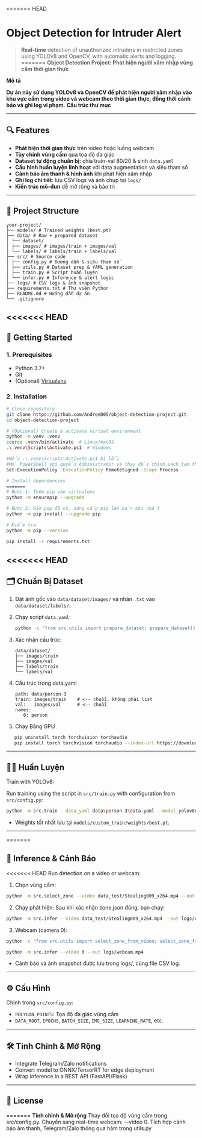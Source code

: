 <<<<<<< HEAD
# Object Detection for Intruder Alert

> **Real-time** detection of unauthorized intruders in restricted zones using YOLOv8 and OpenCV, with automatic alerts and logging.
=======
**Object Detection Project: Phát hiện người xâm nhập vùng cấm thời gian thực**

**Mô tả**

**Dự án này sử dụng YOLOv8 và OpenCV để phát hiện người xâm nhập vào khu vực cấm trong video và webcam theo thời gian thực, đồng thời cảnh báo và ghi log vi phạm.**
**Cấu trúc thư mục**

---

## 🔍 Features

- **Phát hiện thời gian thực** trên video hoặc luồng webcam  
- **Tùy chỉnh vùng cấm** qua tọa độ đa giác  
- **Dataset tự động chuẩn bị**: chia train-val 80/20 & sinh `data.yaml`  
- **Cấu hình huấn luyện linh hoạt** với data augmentation và siêu tham số  
- **Cảnh báo âm thanh & hình ảnh** khi phát hiện xâm nhập  
- **Ghi log chi tiết**: lưu CSV logs và ảnh chụp tại `logs/`  
- **Kiến trúc mô-đun** dễ mở rộng và bảo trì  
---

## 📂 Project Structure

```
your-project/
├── models/ # Trained weights (best.pt)
├── data/ # Raw + prepared dataset
│ └── dataset/
│ ├── images/ # images/train + images/val
│ └── labels/ # labels/train + labels/val
├── src/ # Source code
│ ├── config.py # Đường dẫn & siêu tham số
│ ├── utils.py # Dataset prep & YAML generation
│ ├── train.py # Script huấn luyện
│ └── infer.py # Inference & alert logic
├── logs/ # CSV logs & ảnh snapshot
├── requirements.txt # Thư viện Python
├── README.md # Hướng dẫn dự án
└── .gitignore
```

<<<<<<< HEAD
---

## 🚀 Getting Started

### 1. Prerequisites

- Python 3.7+
- Git
- (Optional) [Virtualenv](https://docs.python.org/3/library/venv.html)

### 2. Installation

```bash
# Clone repository
git clone https://github.com/AndreeD05/object-detection-project.git
cd object-detection-project

# (Optional) Create & activate virtual environment
python -m venv .venv
source .venv/bin/activate  # Linux/macOS
.\.venv\Scripts\Activate.ps1  # Windows

#Nếu .\.venv\Scripts\Activate.ps1 bị lỗi
#Mở PowerShell với quyền Administrator và thay đổi chính sách tạm thời
Set-ExecutionPolicy -ExecutionPolicy RemoteSigned -Scope Process

# Install dependencies
=======
# Bước 1: Thêm pip vào virtualenv
python -m ensurepip --upgrade

# Bước 2: Giờ pip đã có, nâng cấp pip lên bản mới nhất
python -m pip install --upgrade pip

# Kiểm tra
python -m pip --version

pip install -r requirements.txt
```

<<<<<<< HEAD
---

## 🗂  Chuẩn Bị Dataset

1. Đặt ảnh gốc vào `data/dataset/images/` và nhãn `.txt` vào `data/dataset/labels/`.
2. Chạy script `data.yaml`:
   ```bash
   python -c "from src.utils import prepare_dataset; prepare_dataset()"
   ```
3. Xác nhận cấu trúc:
   ```text
   data/dataset/
   ├── images/train
   ├── images/val
   ├── labels/train
   └── labels/val
   ```
4. Cấu trúc trong data.yaml
   ```text
   path: data/person-3
   train: images/train    # <-- chuỗi, không phải list
   val:   images/val      # <-- chuỗi
   names:
      0: person
   ```

5. Chạy Bằng GPU
```bash
   pip uninstall torch torchvision torchaudio
   pip install torch torchvision torchaudio --index-url https://download.pytorch.org/whl/cu118
```
---




## 🏋️‍♂️ Huấn Luyện

Train with YOLOv8:

Run training using the script in `src/train.py` with configuration from `src/config.py`:

```bash
python -m src.train --data_yaml data\person-3\data.yaml --model yolov8n.pt --name custom_train
```

- Weights tốt nhất lưu tại `models/custom_train/weights/best.pt`.

---
=======

## 🎥 Inference & Cảnh Báo

<<<<<<< HEAD
Run detection on a video or webcam:

1. Chọn vùng cấm:
```bash
python -m src.select_zone --video data_test/Stealing009_x264.mp4 --out zone.json
```
2. Chạy phát hiện:
Sau khi xác nhận zone.json đúng, bạn chạy:
```bash
python -m src.infer --video data_test/Stealing009_x264.mp4 --out logs/output.mp4
```


3. Webcam (camera 0):
```bash
python -c "from src.utils import select_zone_from_video; select_zone_from_video(0, 'zone.json')"
```
```bash
python -m src.infer --video 0 --out logs/webcam.mp4
```

- Cảnh báo và ảnh snapshot được lưu trong logs/, cùng file CSV log.

---

## ⚙️  Cấu Hình

Chỉnh trong `src/config.py`:

- `POLYGON_POINTS`: Tọa độ đa giác vùng cấm
- `DATA_ROOT`, `EPOCHS`, `BATCH_SIZE`, `IMG_SIZE`, `LEARNING_RATE`, etc.

---

## 🛠️ Tinh Chỉnh & Mở Rộng

- Integrate Telegram/Zalo notifications
- Convert model to ONNX/TensorRT for edge deployment
- Wrap inference in a REST API (FastAPI/Flask)

---

## 📄 License
=======
**Tinh chỉnh & Mở rộng**
Thay đổi tọa độ vùng cấm trong src/config.py.
Chuyển sang real-time webcam: --video 0.
Tích hợp cảnh báo âm thanh, Telegram/Zalo thông qua hàm trong utils.py



